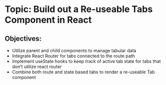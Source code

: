 # Topic: Build out a Re-useable Tabs Component in React

## Objectives:

- Utilize parent and child components to manage tabular data
- Integrate React Router for tabs connected to the route path
- Implement useState hooks to keep track of active tab state for tabs that don’t utilize react router
- Combine both route and state based tabs to render a re-useable Tab component
